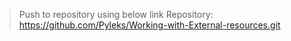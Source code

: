 > Push to repository using below link
> Repository: https://github.com/Pyleks/Working-with-External-resources.git